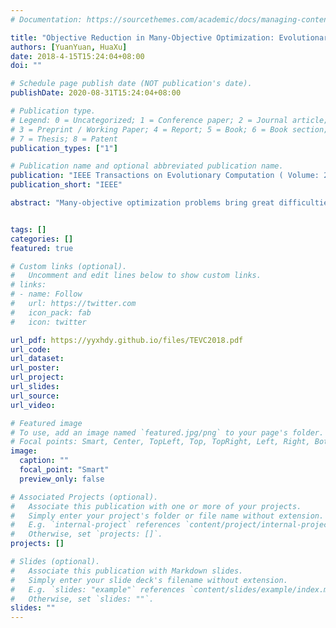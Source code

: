 ```yaml
---
# Documentation: https://sourcethemes.com/academic/docs/managing-content/

title: "Objective Reduction in Many-Objective Optimization: Evolutionary Multiobjective Approaches and Comprehensive Analysis"
authors: [YuanYuan, HuaXu]
date: 2018-4-15T15:24:04+08:00
doi: ""

# Schedule page publish date (NOT publication's date).
publishDate: 2020-08-31T15:24:04+08:00

# Publication type.
# Legend: 0 = Uncategorized; 1 = Conference paper; 2 = Journal article;
# 3 = Preprint / Working Paper; 4 = Report; 5 = Book; 6 = Book section;
# 7 = Thesis; 8 = Patent
publication_types: ["1"]

# Publication name and optional abbreviated publication name.
publication: "IEEE Transactions on Evolutionary Computation ( Volume: 22 , Issue: 2 , April 2018 )"
publication_short: "IEEE"

abstract: "Many-objective optimization problems bring great difficulties to the existing multiobjective evolutionary algorithms, in terms of selection operators, computational cost, visualization of the high-dimensional tradeoff front, and so on. Objective reduction can alleviate such difficulties by removing the redundant objectives in the original objective set, which has become one of the most important techniques in many-objective optimization. In this paper, we suggest to view objective reduction as a multiobjective search problem and introduce three multiobjective formulations of the problem, where the first two formulations are both based on preservation of the dominance structure and the third one utilizes the correlation between objectives. For each multiobjective formulation, a multiobjective objective reduction algorithm is proposed by employing the nondominated sorting genetic algorithm II to generate a Pareto front of nondominated objective subsets that can offer decision support to the user. Moreover, we conduct a comprehensive analysis of two major categories of objective reduction approaches based on several theorems, with the aim of revealing their strengths and limitations. Lastly, the performance of the proposed multiobjective algorithms is studied extensively on various benchmark problems and two real-world problems. Numerical results and comparisons are then shown to highlight the effectiveness and superiority of the proposed multiobjective algorithms over existing state-of-the-art approaches in the related field."


tags: []
categories: []
featured: true

# Custom links (optional).
#   Uncomment and edit lines below to show custom links.
# links:
# - name: Follow
#   url: https://twitter.com
#   icon_pack: fab
#   icon: twitter

url_pdf: https://yyxhdy.github.io/files/TEVC2018.pdf
url_code: 
url_dataset: 
url_poster:
url_project:
url_slides:
url_source:
url_video:

# Featured image
# To use, add an image named `featured.jpg/png` to your page's folder. 
# Focal points: Smart, Center, TopLeft, Top, TopRight, Left, Right, BottomLeft, Bottom, BottomRight.
image:
  caption: ""
  focal_point: "Smart"
  preview_only: false

# Associated Projects (optional).
#   Associate this publication with one or more of your projects.
#   Simply enter your project's folder or file name without extension.
#   E.g. `internal-project` references `content/project/internal-project/index.md`.
#   Otherwise, set `projects: []`.
projects: []

# Slides (optional).
#   Associate this publication with Markdown slides.
#   Simply enter your slide deck's filename without extension.
#   E.g. `slides: "example"` references `content/slides/example/index.md`.
#   Otherwise, set `slides: ""`.
slides: ""
---
```

